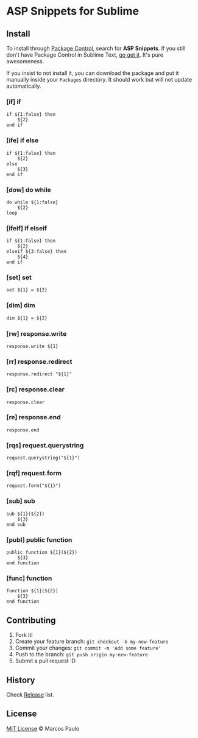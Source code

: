 # ASP Snippets for Sublime

## Install

To install through [Package Control](http://wbond.net/sublime_packages/package_control),
search for **ASP Snippets**. If you still don't have Package Control in Sublime Text, [go get it](http://wbond.net/sublime_packages/package_control/installation).
It's pure awesomeness.

If you insist to not install it, you can download the package and put it manually inside your `Packages` directory. It should work but will not update automatically.


### [if] if

```
if ${1:false} then
	${2}
end if
```

### [ife] if else

```
if ${1:false} then
	${2}
else
	${3}
end if
```

### [dow] do while

```
do while ${1:false}
	${2}
loop
```

### [ifeif] if elseif

```
if ${1:false} then
	${2}
elseif ${3:false} then
	${4}
end if
```

### [set] set

```
set ${1} = ${2}
```

### [dim] dim

```asp
dim ${1} = ${2}
```

### [rw] response.write
```
response.write ${1}
```

### [rr] response.redirect
```
response.redirect "${1}"
```

### [rc] response.clear
```
response.clear
```

### [re] response.end
```
response.end
```

### [rqs] request.querystring
```
request.querystring("${1}")
```

### [rqf] request.form
```
request.form("${1}")
```

### [sub] sub
```
sub ${1}(${2})
	${3}
end sub
```

### [publ] public function
```
public function ${1}(${2})
	${3}
end function
```

### [func] function
```
function ${1}(${2})
	${3}
end function
```
## Contributing

1. Fork it!
2. Create your feature branch: `git checkout -b my-new-feature`
3. Commit your changes: `git commit -m 'Add some feature'`
4. Push to the branch: `git push origin my-new-feature`
5. Submit a pull request :D

## History

Check [Release](https://github.com/marcosisocram/asp-snippets/releases) list.

## License

[MIT License](http://mp.mit-license.org/) © Marcos Paulo